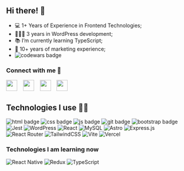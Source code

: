 ## Hi there! 👋
- 💻 1+ Years of Experience in Frontend Technologies;
- 👨🏼‍💻 3 years in WordPress development;
- 📚 I’m currently learning TypeScript;
- 🛒 10+ years of marketing experience;
- ![codewars badge](https://www.codewars.com/users/Milanych/badges/small)

### Connect with me 🤝
<a href="https://t.me/zotov_vadim"><img src="https://github.com/gauravghongde/social-icons/blob/master/PNG/Black/Telegram_black.png" width="30" right="30"></a>&nbsp;&nbsp;&nbsp;&nbsp;<a href="https://www.linkedin.com/in/vadimzotov/"><img src="https://github.com/gauravghongde/social-icons/blob/master/PNG/Black/LinkedIN_black.png" width="30" right="30"></a>&nbsp;&nbsp;&nbsp;&nbsp;<a href="https://wa.me/447466500103"><img src="https://github.com/gauravghongde/social-icons/blob/master/PNG/Black/WhatsApp_black.png" width="30" right="30"></a>&nbsp;&nbsp;&nbsp;&nbsp;<a href="mailto:vadimzotov.uk@gmail.com"><img src="https://github.com/gauravghongde/social-icons/blob/master/PNG/Black/Gmail_black.png" width="30" right="30"></a>

## Technologies I use 👨‍💻
![html badge](https://img.shields.io/badge/HTML-239120?style=for-the-badge&logo=html5&logoColor=white)
![css badge](https://img.shields.io/badge/CSS-239120?&style=for-the-badge&logo=css3&logoColor=white)
![js badge](https://img.shields.io/badge/JavaScript-F7DF1E?style=for-the-badge&logo=javascript&logoColor=black)
![git badge](https://img.shields.io/badge/GIT-E44C30?style=for-the-badge&logo=git&logoColor=white)
![bootstrap badge](https://img.shields.io/badge/Bootstrap-563D7C?style=for-the-badge&logo=bootstrap&logoColor=white)
![Jest](https://img.shields.io/badge/-jest-%23C21325?style=for-the-badge&logo=jest&logoColor=white)
![WordPress](https://img.shields.io/badge/WordPress-%23117AC9.svg?style=for-the-badge&logo=WordPress&logoColor=white)
![React](https://img.shields.io/badge/react-%2320232a.svg?style=for-the-badge&logo=react&logoColor=%2361DAFB)
![MySQL](https://img.shields.io/badge/mysql-%2300f.svg?style=for-the-badge&logo=mysql&logoColor=white)
![Astro](https://img.shields.io/badge/astro-%232C2052.svg?style=for-the-badge&logo=astro&logoColor=white)
![Express.js](https://img.shields.io/badge/express.js-%23404d59.svg?style=for-the-badge&logo=express&logoColor=%2361DAFB)
![React Router](https://img.shields.io/badge/React_Router-CA4245?style=for-the-badge&logo=react-router&logoColor=white)
![TailwindCSS](https://img.shields.io/badge/tailwindcss-%2338B2AC.svg?style=for-the-badge&logo=tailwind-css&logoColor=white)
![Vite](https://img.shields.io/badge/vite-%23646CFF.svg?style=for-the-badge&logo=vite&logoColor=white)
![Vercel](https://img.shields.io/badge/vercel-%23000000.svg?style=for-the-badge&logo=vercel&logoColor=white)

### Technologies I am learning now
![React Native](https://img.shields.io/badge/react_native-%2320232a.svg?style=for-the-badge&logo=react&logoColor=%2361DAFB)
![Redux](https://img.shields.io/badge/redux-%23593d88.svg?style=for-the-badge&logo=redux&logoColor=white)
![TypeScript](https://img.shields.io/badge/typescript-%23007ACC.svg?style=for-the-badge&logo=typescript&logoColor=white)
